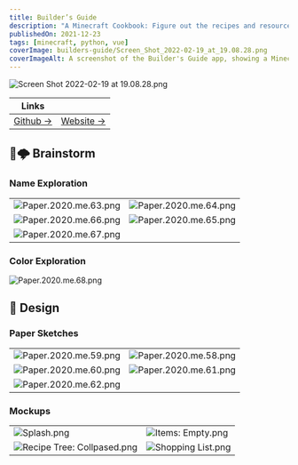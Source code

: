 ```yaml
---
title: Builder’s Guide
description: "A Minecraft Cookbook: Figure out the recipes and resources you’ll need for your next build!"
publishedOn: 2021-12-23
tags: [minecraft, python, vue]
coverImage: builders-guide/Screen_Shot_2022-02-19_at_19.08.28.png
coverImageAlt: A screenshot of the Builder's Guide app, showing a Minecraft recipe and resources
---
```


![Screen Shot 2022-02-19 at 19.08.28.png](builders-guide/Screen_Shot_2022-02-19_at_19.08.28.png)

| Links | |
| ------ | ------- |
| [Github →](https://github.com/thalida/builders-guide) |  [Website →](https://builders-guide.app/splash) |

## 🧠🌩 Brainstorm

### Name Exploration

| | |
| --- | --- |
| ![Paper.2020.me.63.png](builders-guide/Paper.2020.me.63.png) | ![Paper.2020.me.64.png](builders-guide/Paper.2020.me.64.png) |
| ![Paper.2020.me.66.png](builders-guide/Paper.2020.me.66.png) | ![Paper.2020.me.65.png](builders-guide/Paper.2020.me.65.png) |
| ![Paper.2020.me.67.png](builders-guide/Paper.2020.me.67.png) | |

### Color Exploration

![Paper.2020.me.68.png](builders-guide/Paper.2020.me.68.png)

## 🎨 Design

### Paper Sketches

| | |
| --- | --- |
| ![Paper.2020.me.59.png](builders-guide/Paper.2020.me.59.png) | ![Paper.2020.me.58.png](builders-guide/Paper.2020.me.58.png) |
| ![Paper.2020.me.60.png](builders-guide/Paper.2020.me.60.png) | ![Paper.2020.me.61.png](builders-guide/Paper.2020.me.61.png) |
| ![Paper.2020.me.62.png](builders-guide/Paper.2020.me.62.png) | |

### Mockups

| | |
| --- | --- |
| ![Splash.png](builders-guide/Splash.png) | ![Items: Empty.png](builders-guide/Items_Empty.png) |
| ![Recipe Tree: Collpased.png](builders-guide/Recipe_Tree_Collpased.png) | ![Shopping List.png](builders-guide/Shopping_List.png) |
